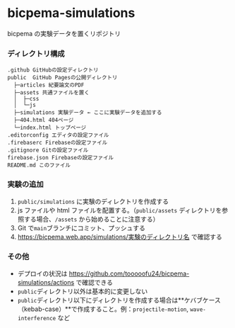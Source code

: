# bicpema-simulations

bicpema の実験データを置くリポジトリ

### ディレクトリ構成

```
.github GitHubの設定ディレクトリ
public  GitHub Pagesの公開ディレクトリ
  ├─articles 紀要論文のPDF
  ├─assets 共通ファイルを置く
  │  ├─css
  │  └─js
  ├─simulations 実験データ ← ここに実験データを追加する
  ├─404.html 404ページ
  └─index.html トップページ
.editorconfig エディタの設定ファイル
.firebaserc Firebaseの設定ファイル
.gitignore Gitの設定ファイル
firebase.json Firebaseの設定ファイル
README.md このファイル
```

### 実験の追加

1. `public/simulations` に実験のディレクトリを作成する
2. js ファイルや html ファイルを配置する。（`public/assets` ディレクトリを参照する場合、`/assets` から始めることに注意する）
3. Git で`main`ブランチにコミット、プッシュする
4. https://bicpema.web.app/simulations/実験のディレクトリ名 で確認する

### その他

- デプロイの状況は https://github.com/tooooofu24/bicpema-simulations/actions で確認できる
- `public`ディレクトリ以外は基本的に変更しない
- `public`ディレクトリ以下にディレクトリを作成する場合は**ケバブケース（kebab-case）**で作成すること。例：`projectile-motion`, `wave-interference` など
